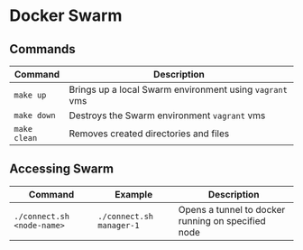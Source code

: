 # Docker Swarm

## Commands

| Command         | Description                                             |
|-----------------|---------------------------------------------------------|
| `make up`       | Brings up a local Swarm environment using `vagrant` vms |
| `make down`     | Destroys the Swarm environment `vagrant` vms            |
| `make clean`    | Removes created directories and files                   |

## Accessing Swarm

| Command                    | Example                  | Description                                        |
|----------------------------|--------------------------|----------------------------------------------------|
| `./connect.sh <node-name>` | `./connect.sh manager-1` | Opens a tunnel to docker running on specified node |
